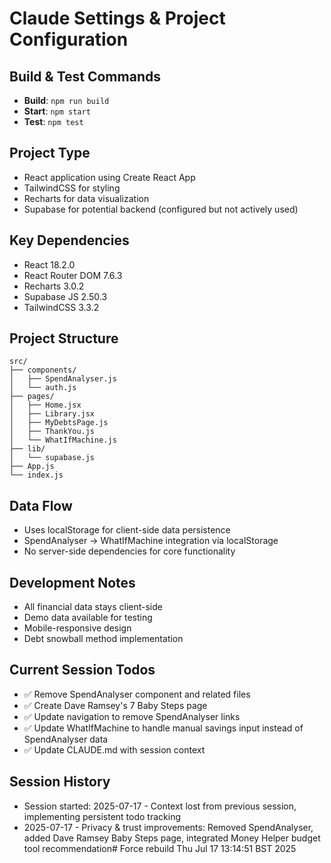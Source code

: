 # Claude Settings & Project Configuration

## Build & Test Commands
- **Build**: `npm run build`
- **Start**: `npm start`
- **Test**: `npm test`

## Project Type
- React application using Create React App
- TailwindCSS for styling
- Recharts for data visualization
- Supabase for potential backend (configured but not actively used)

## Key Dependencies
- React 18.2.0
- React Router DOM 7.6.3
- Recharts 3.0.2
- Supabase JS 2.50.3
- TailwindCSS 3.3.2

## Project Structure
```
src/
├── components/
│   ├── SpendAnalyser.js
│   └── auth.js
├── pages/
│   ├── Home.jsx
│   ├── Library.jsx
│   ├── MyDebtsPage.js
│   ├── ThankYou.js
│   └── WhatIfMachine.js
├── lib/
│   └── supabase.js
├── App.js
└── index.js
```

## Data Flow
- Uses localStorage for client-side data persistence
- SpendAnalyser → WhatIfMachine integration via localStorage
- No server-side dependencies for core functionality

## Development Notes
- All financial data stays client-side
- Demo data available for testing
- Mobile-responsive design
- Debt snowball method implementation

## Current Session Todos
<!-- This section tracks ongoing work between sessions -->
- ✅ Remove SpendAnalyser component and related files
- ✅ Create Dave Ramsey's 7 Baby Steps page
- ✅ Update navigation to remove SpendAnalyser links
- ✅ Update WhatIfMachine to handle manual savings input instead of SpendAnalyser data
- ✅ Update CLAUDE.md with session context

## Session History
- Session started: 2025-07-17 - Context lost from previous session, implementing persistent todo tracking
- 2025-07-17 - Privacy & trust improvements: Removed SpendAnalyser, added Dave Ramsey Baby Steps page, integrated Money Helper budget tool recommendation# Force rebuild Thu Jul 17 13:14:51 BST 2025

